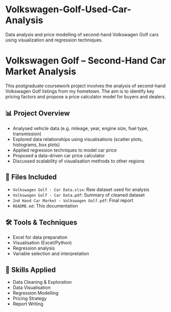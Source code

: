 # Volkswagen-Golf-Used-Car-Analysis
Data analysis and price modelling of second-hand Volkswagen Golf cars using visualization and regression techniques.

# Volkswagen Golf – Second-Hand Car Market Analysis

This postgraduate coursework project involves the analysis of second-hand Volkswagen Golf listings from my hometown. The aim is to identify key pricing factors and propose a price calculator model for buyers and dealers.

## 📊 Project Overview

- Analysed vehicle data (e.g. mileage, year, engine size, fuel type, transmission)
- Explored data relationships using visualisations (scatter plots, histograms, box plots)
- Applied regression techniques to model car price
- Proposed a data-driven car price calculator
- Discussed scalability of visualisation methods to other regions

## 📂 Files Included

- `Volkswagen Golf - Car Data.xlsx`: Raw dataset used for analysis
- `Volkswagen Golf - Car Data.pdf`: Summary of cleaned dataset
- `2nd Hand Car Market - Volkswagen Golf.pdf`: Final report
- `README.md`: This documentation

## 🛠️ Tools & Techniques

- Excel for data preparation
- Visualisation (Excel/Python)
- Regression analysis
- Variable selection and interpretation

## 🎯 Skills Applied

- Data Cleaning & Exploration  
- Data Visualisation  
- Regression Modelling  
- Pricing Strategy  
- Report Writing
